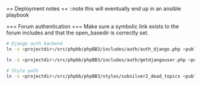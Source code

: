 == Deployment notes ==
::note this will eventually end up in an ansible playbook

=== Forum authentication ===
Make sure a symbolic link exists to the forum includes and that the open_basedir is correctly set.

```bash
# Django auth backend
ln -s <projectdir>/src/phpbb/phpBB3/includes/auth/auth_django.php <public_html>/phpBB3/includes/auth/auth_django.php

ln -s <projectdir>/src/phpbb/phpBB3/includes/auth/getdjangouser.php <public_html>/phpBB3/includes/auth/getdjangouser.php

# Style path
ln -s <projectdir>/src/phpbb/phpBB3/styles/subsilver2_dead_topics <public_html>/phpBB3/styles/subsilver2_dead_topics
```
